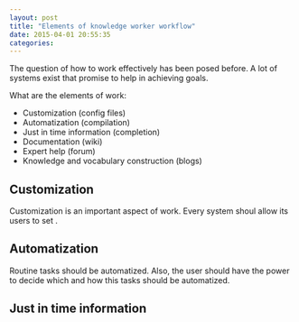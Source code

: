 ```yaml
---
layout: post
title: "Elements of knowledge worker workflow"
date: 2015-04-01 20:55:35
categories: 
--- 
```


The question of how to work effectively has been posed before. A lot of systems exist that promise to help in achieving goals. 

What are the elements of work:

* Customization (config files)
* Automatization (compilation)
* Just in time information (completion)
* Documentation (wiki)
* Expert help (forum)
* Knowledge and vocabulary construction (blogs)

Customization
-------------

Customization is an important aspect of work. Every system shoul allow its users to set .

Automatization
--------------

Routine tasks should be automatized. Also, the user should have the power to decide which and how this tasks should be automatized.

Just in time information
------------------------





